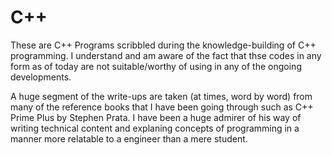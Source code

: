 # C++
These are C++ Programs scribbled during the knowledge-building of C++ programming. I understand and am aware of the fact that thse codes in any form as of today are not suitable/worthy of using in any of the ongoing developments.

A huge segment of the write-ups are taken (at times, word by word) from many of the reference books that I have been
going through such as C++ Prime Plus by Stephen Prata. I have been a huge admirer of his way of writing technical
content and explaning concepts of programming in a manner more relatable to a engineer than a mere student. 
